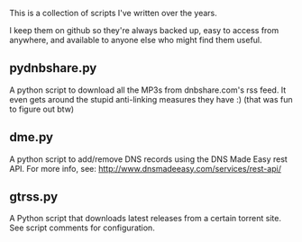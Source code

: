 This is a collection of scripts I've written over the years.

I keep them on github so they're always backed up, easy to access from anywhere,
and available to anyone else who might find them useful.

pydnbshare.py
-------------
A python script to download all the MP3s from dnbshare.com's rss feed. It even
gets around the stupid anti-linking measures they have :) (that was fun to 
figure out btw)

dme.py
------
A python script to add/remove DNS records using the DNS Made Easy rest API. For 
more info, see:
http://www.dnsmadeeasy.com/services/rest-api/

gtrss.py
--------
A Python script that downloads latest releases from a certain torrent site. See 
script comments for configuration.

